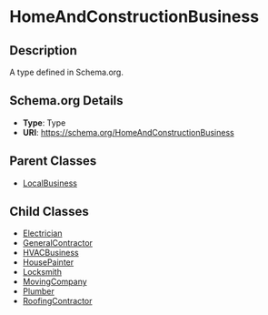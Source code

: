 # HomeAndConstructionBusiness

## Description
A type defined in Schema.org.

## Schema.org Details
- **Type**: Type
- **URI**: https://schema.org/HomeAndConstructionBusiness

## Parent Classes
- [LocalBusiness](../LocalBusiness.md)

## Child Classes
- [Electrician](Electrician/Electrician.md)
- [GeneralContractor](GeneralContractor/GeneralContractor.md)
- [HVACBusiness](HVACBusiness/HVACBusiness.md)
- [HousePainter](HousePainter/HousePainter.md)
- [Locksmith](Locksmith/Locksmith.md)
- [MovingCompany](MovingCompany/MovingCompany.md)
- [Plumber](Plumber/Plumber.md)
- [RoofingContractor](RoofingContractor/RoofingContractor.md)

